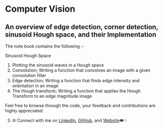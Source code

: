 # Computer Vision
## An overview of edge detection, corner detection, sinusoid Hough space, and their Implementation

The note book contains the following :-

Sinusoid Hough Space

1. Plotting the sinusoid waves in a Hough space
2. Convolution; Writing a function that convolves an image with a given convolution filter
3. Edge detection; Writing a function that finds edge intensity and orientation in an image
4. The Hough transform; Writing a function that applies the Hough Transform to an edge magnitude image

Feel free to browse through the code, your feedback and contributions are highly appreciated.

3. 🌐 Connect with me on [LinkedIn](https://www.linkedin.com/in/africanobyamugisha), [GitHub](https://github.com/africanobyamugisha), and [Website](https://africanobyamugisha.netlify.app/)👁️✨

